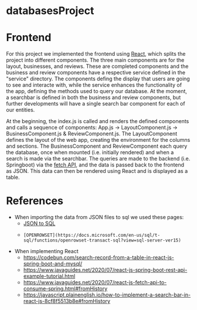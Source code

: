 # databasesProject

# Frontend
For this project we implemented the frontend using [React](https://reactjs.org/), which splits the project into different components.
The three main components are for the layout, businesses, and reviews.
These are completed components and the business and review components have a respective service defined in the "service" directory.
The components defing the display that users are going to see and interacte with, while the service enhances the functionality of the app, defining the methods used to query our database.
At the moment, a searchbar is defined in both the business and review components, but further developments will have a single search bar component for each of our entities.

At the beginning, the index.js is called and renders the defined components and calls a sequence of components: App.js -> LayoutComponent.js -> BusinessComponent.js & ReviewComponent.js.
The LayoutComponent defines the layout of the web app, creating the environment for the columns and sections.
The BusinessComponent and ReviewComponent each query the database, once when mounted (i.e. initially rendered) and when a search is made via the searchbar. The queries are made to the backend (i.e. Springboot) via the [fetch API](https://developer.mozilla.org/en-US/docs/Web/API/Fetch_API), and the data is passed back to the frontend as JSON.
This data can then be rendered using React and is displayed as a table.


# References
* When importing the data from JSON files to sql we used these pages:
  - [JSON to SQL](https://docs.microsoft.com/en-us/sql/relational-databases/json/import-json-documents-into-sql-server?view=sql-server-ver15)
  -     [OPENROWSET](https://docs.microsoft.com/en-us/sql/t-sql/functions/openrowset-transact-sql?view=sql-server-ver15)
* When implementing React
  - https://codebun.com/search-record-from-a-table-in-react-js-spring-boot-and-mysql/
  - https://www.javaguides.net/2020/07/react-js-spring-boot-rest-api-example-tutorial.html
  - https://www.javaguides.net/2020/07/react-js-fetch-api-to-consume-spring.html#fromHistory
  - https://javascript.plainenglish.io/how-to-implement-a-search-bar-in-react-js-8cf8f5513b8e#fromHistory
